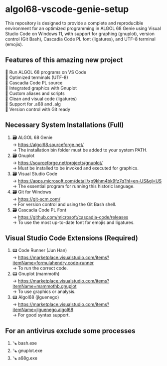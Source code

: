 # algol68-vscode-genie-setup
This repository is designed to provide a complete and reproducible environment for an optimized programming in ALGOL 68 Genie using Visual Studio Code on Windows 11, with support for graphing (gnuplot), version control (Git Bash), Cascadia Code PL font (ligatures), and UTF-8 terminal (emojis).     

## Features of this amazing new project   
🎯 Run ALGOL 68 programs on VS Code         
🎯 Optimized terminals (UTF-8)          
🎯 Cascadia Code PL source      
🎯 Integrated graphics with Gnuplot          
🎯 Custom aliases and scripts        
🎯 Clean and visual code (ligatures)        
🎯 Support for .a68 and .alg        
🎯 Version control with Git ready              

## Necessary System Installations (Full)         
1. 🗃️ ALGOL 68 Genie           
→ https://algol68.sourceforge.net/         
→ The installation bin folder must be added to your system PATH.         
2. 🗃️ Gnuplot      
→ https://sourceforge.net/projects/gnuplot/         
→ Must be installed to be invoked and executed for graphics.          
3. 🗃️ Visual Studio Code        
→ https://apps.microsoft.com/detail/xp9khm4bk9fz7q?hl=en-US&gl=US         
→ The essential program for running this historic language.      
4. 🗃️ Git for Windows        
→ https://git-scm.com/    
→ For version control and using the Git Bash shell.         
5. 🗃️ Cascadia Code PL Font     
→ https://github.com/microsoft/cascadia-code/releases        
→ To use the most up-to-date font for emojis and ligatures.      

## Visual Studio Code Extensions (Required)          
1. 📟 Code Runner (Jun Han)         
→ https://marketplace.visualstudio.com/items?itemName=formulahendry.code-runner             
→ To run the correct code.          
2. 📟 Gnuplot (mammoth)            
→ https://marketplace.visualstudio.com/items?itemName=mammothb.gnuplot         
→ To use graphics or analysis.            
3. 📟 Algol68 (jlguenego)       
→ https://marketplace.visualstudio.com/items?itemName=jlguenego.algol68           
→ For good syntax support.        

## For an antivirus exclude some processes         
1. 🪚 bash.exe     
2. 🪚 gnuplot.exe        
3. 🪚 a68g.exe       
